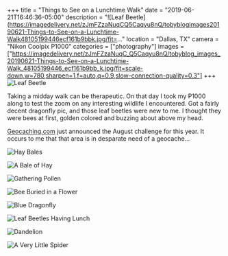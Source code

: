 +++
title = "Things to See on a Lunchtime Walk"
date = "2019-06-21T16:46:36-05:00"
description = "![Leaf Beetle](https://imagedelivery.net/zJmFZzaNuqCQ5Caqyu8nQ/tobyblogimages20190621-Things-to-See-on-a-Lunchtime-Walk48105199446ecf161b9bbk.jpg/fit=..."
location = "Dallas, TX"
camera = "Nikon Coolpix P1000"
categories = ["photography"]
images = ["https://imagedelivery.net/zJmFZzaNuqC_Q5Caqyu8nQ/tobyblog_images_20190621-Things-to-See-on-a-Lunchtime-Walk_48105199446_ecf161b9bb_k.jpg/fit=scale-down,w=780,sharpen=1,f=auto,q=0.9,slow-connection-quality=0.3"]
+++
![Leaf Beetle](https://imagedelivery.net/zJmFZzaNuqC_Q5Caqyu8nQ/tobyblog_images_20190621-Things-to-See-on-a-Lunchtime-Walk_48105199446_ecf161b9bb_k.jpg/fit=scale-down,w=780,sharpen=1,f=auto,q=0.9,slow-connection-quality=0.3)
<!--more-->
Taking a midday walk can be therapeutic. On that day I took my P1000 along to test the zoom on any interesting wildlife I encountered. Got a fairly decent dragonfly pic, and those leaf beetles were new to me. I thought they were bees at first, golden colored and buzzing about above my head. 

[Geocaching.com](http://www.geocaching.com/) just announced the August challenge for this year. It occurs to me that that area is in desparate need of a geocache…

![Hay Bales](https://imagedelivery.net/zJmFZzaNuqC_Q5Caqyu8nQ/tobyblog_images_20190621-Things-to-See-on-a-Lunchtime-Walk_48105249228_8ae4e68daf_k.jpg/fit=scale-down,w=780,sharpen=1,f=auto,q=0.9,slow-connection-quality=0.3)

![A Bale of Hay](https://imagedelivery.net/zJmFZzaNuqC_Q5Caqyu8nQ/tobyblog_images_20190621-Things-to-See-on-a-Lunchtime-Walk_48105316477_6afe54e936_k.jpg/fit=scale-down,w=780,sharpen=1,f=auto,q=0.9,slow-connection-quality=0.3)

![Gathering Pollen](https://imagedelivery.net/zJmFZzaNuqC_Q5Caqyu8nQ/tobyblog_images_20190621-Things-to-See-on-a-Lunchtime-Walk_48105316597_4bfb36095a_k.jpg/fit=scale-down,w=780,sharpen=1,f=auto,q=0.9,slow-connection-quality=0.3)

![Bee Buried in a Flower](https://imagedelivery.net/zJmFZzaNuqC_Q5Caqyu8nQ/tobyblog_images_20190621-Things-to-See-on-a-Lunchtime-Walk_48105199376_2ce74e8401_k.jpg/fit=scale-down,w=780,sharpen=1,f=auto,q=0.9,slow-connection-quality=0.3)

![Blue Dragonfly](https://imagedelivery.net/zJmFZzaNuqC_Q5Caqyu8nQ/tobyblog_images_20190621-Things-to-See-on-a-Lunchtime-Walk_48105199681_db3c091222_k.jpg/fit=scale-down,w=780,sharpen=1,f=auto,q=0.9,slow-connection-quality=0.3)

![Leaf Beetles Having Lunch](https://imagedelivery.net/zJmFZzaNuqC_Q5Caqyu8nQ/tobyblog_images_20190621-Things-to-See-on-a-Lunchtime-Walk_48105199841_b3c396cf13_k.jpg/fit=scale-down,w=780,sharpen=1,f=auto,q=0.9,slow-connection-quality=0.3)

![Dandelion](https://imagedelivery.net/zJmFZzaNuqC_Q5Caqyu8nQ/tobyblog_images_20190621-Things-to-See-on-a-Lunchtime-Walk_48105249348_ebe2bd9382_k.jpg/fit=scale-down,w=780,sharpen=1,f=auto,q=0.9,slow-connection-quality=0.3)

![A Very Little Spider](https://imagedelivery.net/zJmFZzaNuqC_Q5Caqyu8nQ/tobyblog_images_20190621-Things-to-See-on-a-Lunchtime-Walk_48105199316_3f3f478744_k.jpg/fit=scale-down,w=780,sharpen=1,f=auto,q=0.9,slow-connection-quality=0.3)
